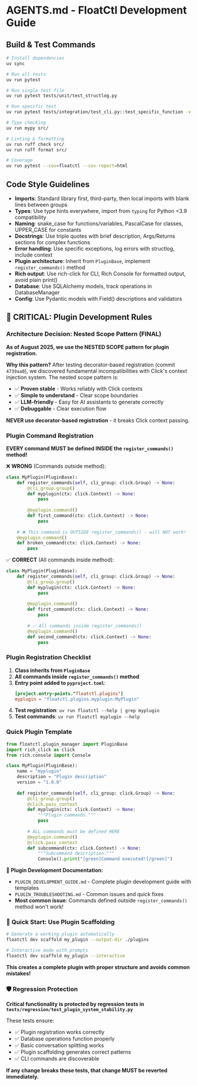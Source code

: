 # AGENTS.md - FloatCtl Development Guide

## Build & Test Commands
```bash
# Install dependencies
uv sync

# Run all tests
uv run pytest

# Run single test file
uv run pytest tests/unit/test_structlog.py

# Run specific test
uv run pytest tests/integration/test_cli.py::test_specific_function -v

# Type checking
uv run mypy src/

# Linting & formatting
uv run ruff check src/
uv run ruff format src/

# Coverage
uv run pytest --cov=floatctl --cov-report=html
```

## Code Style Guidelines
- **Imports**: Standard library first, third-party, then local imports with blank lines between groups
- **Types**: Use type hints everywhere, import from `typing` for Python <3.9 compatibility
- **Naming**: snake_case for functions/variables, PascalCase for classes, UPPER_CASE for constants
- **Docstrings**: Use triple quotes with brief description, Args/Returns sections for complex functions
- **Error handling**: Use specific exceptions, log errors with structlog, include context
- **Plugin architecture**: Inherit from `PluginBase`, implement `register_commands()` method
- **Rich output**: Use rich-click for CLI, Rich Console for formatted output, avoid plain print()
- **Database**: Use SQLAlchemy models, track operations in DatabaseManager
- **Config**: Use Pydantic models with Field() descriptions and validators

## 🚨 CRITICAL: Plugin Development Rules

### Architecture Decision: Nested Scope Pattern (FINAL)
**As of August 2025, we use the NESTED SCOPE pattern for plugin registration.**

**Why this pattern?** After testing decorator-based registration (commit `4739aa0`), we discovered fundamental incompatibilities with Click's context injection system. The nested scope pattern is:
- ✅ **Proven stable** - Works reliably with Click contexts
- ✅ **Simple to understand** - Clear scope boundaries  
- ✅ **LLM-friendly** - Easy for AI assistants to generate correctly
- ✅ **Debuggable** - Clear execution flow

**NEVER use decorator-based registration** - it breaks Click context passing.

### Plugin Command Registration
**EVERY command MUST be defined INSIDE the `register_commands()` method!**

❌ **WRONG** (Commands outside method):
```python
class MyPlugin(PluginBase):
    def register_commands(self, cli_group: click.Group) -> None:
        @cli_group.group()
        def myplugin(ctx: click.Context) -> None:
            pass
        
        @myplugin.command()
        def first_command(ctx: click.Context) -> None:
            pass
    
    # ❌ This command is OUTSIDE register_commands() - will NOT work!
    @myplugin.command()
    def broken_command(ctx: click.Context) -> None:
        pass
```

✅ **CORRECT** (All commands inside method):
```python
class MyPlugin(PluginBase):
    def register_commands(self, cli_group: click.Group) -> None:
        @cli_group.group()
        def myplugin(ctx: click.Context) -> None:
            pass
        
        @myplugin.command()
        def first_command(ctx: click.Context) -> None:
            pass
        
        # ✅ All commands inside register_commands()
        @myplugin.command()
        def second_command(ctx: click.Context) -> None:
            pass
```

### Plugin Registration Checklist
1. **Class inherits from `PluginBase`**
2. **All commands inside `register_commands()` method**
3. **Entry point added to `pyproject.toml`**:
   ```toml
   [project.entry-points."floatctl.plugins"]
   myplugin = "floatctl.plugins.myplugin:MyPlugin"
   ```
4. **Test registration**: `uv run floatctl --help | grep myplugin`
5. **Test commands**: `uv run floatctl myplugin --help`

### Quick Plugin Template
```python
from floatctl.plugin_manager import PluginBase
import rich_click as click
from rich.console import Console

class MyPlugin(PluginBase):
    name = "myplugin"
    description = "Plugin description"
    version = "1.0.0"
    
    def register_commands(self, cli_group: click.Group) -> None:
        @cli_group.group()
        @click.pass_context
        def myplugin(ctx: click.Context) -> None:
            """Plugin commands."""
            pass
        
        # ALL commands must be defined HERE
        @myplugin.command()
        @click.pass_context
        def subcommand(ctx: click.Context) -> None:
            """Subcommand description."""
            Console().print("[green]Command executed![/green]")
```

**📖 Plugin Development Documentation:**
- `PLUGIN_DEVELOPMENT_GUIDE.md` - Complete plugin development guide with templates
- `PLUGIN_TROUBLESHOOTING.md` - Common issues and quick fixes
- **Most common issue**: Commands defined outside `register_commands()` method won't work!

### 🚀 Quick Start: Use Plugin Scaffolding
```bash
# Generate a working plugin automatically
floatctl dev scaffold my_plugin --output-dir ./plugins

# Interactive mode with prompts  
floatctl dev scaffold my_plugin --interactive
```
**This creates a complete plugin with proper structure and avoids common mistakes!**

### 🛡️ Regression Protection
**Critical functionality is protected by regression tests in `tests/regression/test_plugin_system_stability.py`**

These tests ensure:
- ✅ Plugin registration works correctly
- ✅ Database operations function properly  
- ✅ Basic conversation splitting works
- ✅ Plugin scaffolding generates correct patterns
- ✅ CLI commands are discoverable

**If any change breaks these tests, that change MUST be reverted immediately.**